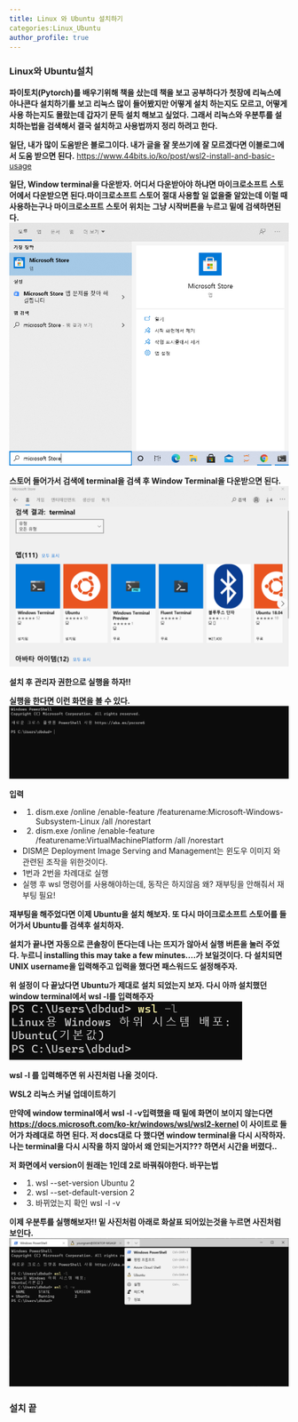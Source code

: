 ```yaml
---
title: Linux 와 Ubuntu 설치하기
categories:Linux_Ubuntu
author_profile: true
---
```




### Linux와 Ubuntu설치 

**파이토치(Pytorch)를 배우기위해 책을 샀는데 책을 보고 공부하다가 첫장에 리눅스에 아나콘다 설치하기를 보고 리눅스 많이 들어봤지만 어떻게 설치 하는지도 모르고,
어떻게 사용 하는지도 몰랐는데 갑자기 문득 설치 해보고 싶었다. 그래서 리눅스와 우분투를 설치하는법을 검색해서 결국 설치하고 사용법까지 정리 하려고 한다.**

**일단, 내가 많이 도움받은 블로그이다. 내가 글을 잘 못쓰기에 잘 모르겠다면 이블로그에서 도움 받으면 된다.**
https://www.44bits.io/ko/post/wsl2-install-and-basic-usage

**일단, Window terminal을 다운받자. 어디서 다운받아야 하냐면 마이크로소프트 스토어에서 다운받으면 된다.마이크로소프트 스토어 절대 사용할 일 없을줄 알았는데 이럴 때 사용하는구나
마이크로소프트 스토어 위치는 그냥 시작버튼을 누르고 밑에 검색하면된다.**
<img src="/assets/images/micro.png">

**스토어 들어가서 검색에 terminal을 검색 후 Window Terminal을 다운받으면 된다.**
<img src="/assets/images/term.PNG">


**설치 후 관리자 권한으로 실행을 하자!!**

**실행을 한다면 이런 화면을 볼 수 있다.**
<img src="/assets/images/ui1.PNG">

**입력**
  - 1. dism.exe /online /enable-feature /featurename:Microsoft-Windows-Subsystem-Linux /all /norestart
  - 2. dism.exe /online /enable-feature /featurename:VirtualMachinePlatform /all /norestart
  - DISM은 Deployment Image Serving and Management는 윈도우 이미지 와 관련된 조작을 위한것이다.
  - 1번과 2번을 차례대로 실행
  - 실행 후 wsl 명령어를 사용해야하는데, 동작은 하지않음 왜? 재부팅을 안해줘서 재부팅 필요!


**재부팅을 해주었다면 이제 Ubuntu을 설치 해보자. 또 다시 마이크로소프트 스토어를 들어가서 Ubuntu를 검색후 설치하자.**

**설치가 끝나면 자동으로 콘솔창이 뜬다는데 나는 뜨지가 않아서 실행 버튼을 눌러 주었다. 누르니 installing this may take a few minutes....가 보일것이다.
다 설치되면 UNIX username을 입력해주고 입력을 했다면 패스워드도 설정해주자.**


**위 설정이 다 끝났다면 Ubuntu가 제대로 설치 되었는지 보자. 다시 아까 설치했던 window terminal에서 wsl -l를 입력해주자**
<img src="/assets/images/wsl1.PNG">

**wsl -l 를 입력해주면 위 사진처럼 나올 것이다.**

**WSL2 리눅스 커널 업데이트하기**

**만약에 window terminal에서 wsl -l -v입력했을 때 밑에 화면이 보이지 않는다면 https://docs.microsoft.com/ko-kr/windows/wsl/wsl2-kernel 이 사이트로 들어가 차례대로 하면 된다.
저 docs대로 다 했다면 window terminal을 다시 시작하자. 나는 terminal을 다시 시작을 하지 않아서 왜 안되는거지??? 하면서 시간을 버렸다..**

**저 화면에서 version이 원래는 1인데 2로 바꿔줘야한다. 바꾸는법**
  - 1. wsl --set-version Ubuntu 2
  - 2. wsl --set-default-version 2
  - 3. 바뀌었는지 확인 wsl -l -v


**이제 우분투를 실행해보자!! 밑 사진처럼 아래로 화살표 되어있는것을 누르면 사진처럼 보인다.**
<img src="/assets/images/uuu.png">


### 설치 끝


